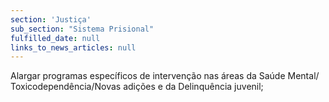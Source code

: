 ```yaml
---
section: 'Justiça'
sub_section: "Sistema Prisional"
fulfilled_date: null
links_to_news_articles: null
---
```


Alargar programas específicos de intervenção nas áreas da Saúde Mental/ Toxicodependência/Novas adições e da Delinquência juvenil;